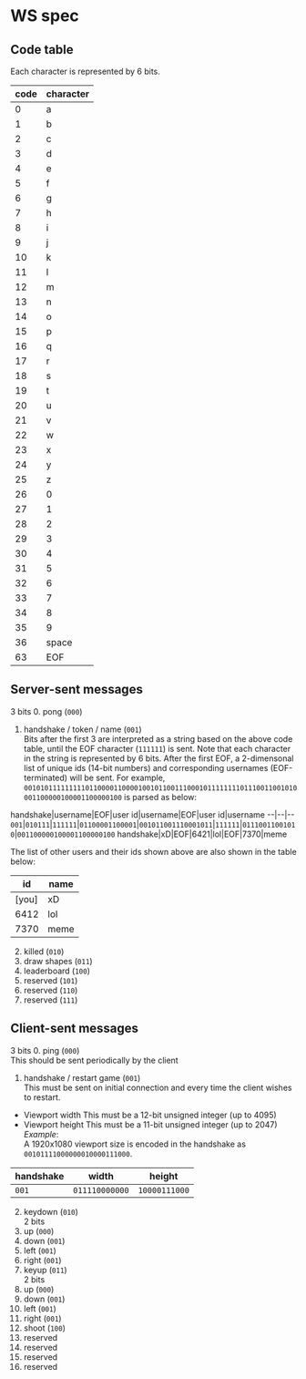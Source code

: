 # WS spec

## Code table

Each character is represented by 6 bits.

code|character
--|--
0|a
1|b
2|c
3|d
4|e
5|f
6|g
7|h
8|i
9|j
10|k
11|l
12|m
13|n
14|o
15|p
16|q
17|r
18|s
19|t
20|u
21|v
22|w
23|x
24|y
25|z
26|0
27|1
28|2
29|3
30|4
31|5
32|6
33|7
34|8
35|9
36|space
63|EOF

## Server-sent messages

3 bits
0. pong (`000`)
1. handshake / token / name (`001`)  
  Bits after the first 3 are interpreted as a string based on the above code table, until the EOF character (`111111`) is sent. Note that each character in the string is represented by 6 bits. After the first EOF, a 2-dimensonal list of unique ids (14-bit numbers) and corresponding usernames (EOF-terminated) will be sent. For example, `0010101111111110110000110000100101100111000101111111101110011001010001100000100001100000100` is parsed as below:

handshake|username|EOF|user id|username|EOF|user id|username
--|--|--
`001`|`010111`|`111111`|`01100001100001`|`001011001110001011`|`111111`|`01110011001010`|`001100000100001100000100`
handshake|xD|EOF|6421|lol|EOF|7370|meme

  The list of other users and their ids shown above are also shown in the table below:

id|name
--|--
[you]|xD
6412|lol
7370|meme

2. killed (`010`)
3. draw shapes (`011`)
4. leaderboard (`100`)
5. reserved (`101`)
6. reserved (`110`)
7. reserved (`111`)

## Client-sent messages

3 bits
0. ping (`000`)  
  This should be sent periodically by the client
1. handshake / restart game (`001`)  
  This must be sent on initial connection and every time the client wishes to restart.
  - Viewport width
    This must be a 12-bit unsigned integer (up to 4095)
  - Viewport height
    This must be a 11-bit unsigned integer (up to 2047)
  *Example*:  
  A 1920x1080 viewport size is encoded in the handshake as `00101111000000010000111000`.

handshake|width|height
--|--|--
`001`|`011110000000`|`10000111000`

2. keydown (`010`)  
  2 bits
  0. up (`000`)
  1. down (`001`)
  2. left (`001`)
  3. right (`001`)
3. keyup (`011`)  
  2 bits
  0. up (`000`)
  1. down (`001`)
  2. left (`001`)
  3. right (`001`)
4. shoot (`100`)
5. reserved
6. reserved
7. reserved
8. reserved
